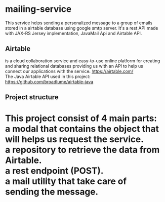 # mailing-service
This service helps sending a personalized message to a group of emails stored in a airtable database using google smtp server. It's a rest API made with JAX-RS Jersey implementation, JavaMail Api and Airtable API.

## Airtable
is a cloud collaboration service and easy-to-use online platform for creating and sharing relational databases providing us with an API to help us connect our applications with the service. https://airtable.com/<br>
The Java Airtable API used in this project: https://github.com/broadlume/airtable-java

## Project structure
This project consist of 4 main parts:<br>
a modal that contains the object that will helps us request the service.<br>
a repository to retrieve the data from Airtable.<br>
a rest endpoint (POST).<br>
a mail utility that take care of sending the message.
=======
